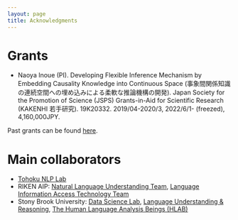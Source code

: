 ```yaml
---
layout: page
title: Acknowledgments
---
```


# Grants

- Naoya Inoue (PI). Developing Flexible Inference Mechanism by Embedding Causality Knowledge into Continuous Space (事象間関係知識の連続空間への埋め込みによる柔軟な推論機構の開発). Japan Society for the Promotion of Science (JSPS) Grants-in-Aid for Scientific Research (KAKENHI 若手研究). 19K20332. 2019/04-2020/3, 2022/6/1- (freezed), 4,160,000JPY.
<!-- - Kentaro Inui, Chihiro Nakagawa, and Naoya Inoue. Deep Modeling of Argumentation and its Application to Argumentative Feedback System (深い論述理解の計算モデリングと論述学習支援への応用). Japan Society for the Promotion of Science (JSPS) Grants-in-Aid for Scientific Research (KAKENHI 基盤A). Co-investigator. 22H00524. 2022/04-. -->
<!-- - Hiroki Ouchi et al. 文章中の人物の移動軌跡を実世界の地図上に接地するための基礎研究とその応用. Japan Society for the Promotion of Science (JSPS) Grants-in-Aid for Scientific Research (KAKENHI 基盤B). 研究協力者. 2022/04- -->

Past grants can be found [here](https://naoya-i.github.io/grant.html).

# Main collaborators
- [Tohoku NLP Lab](https://www.nlp.ecei.tohoku.ac.jp/)
- RIKEN AIP: [Natural Language Understanding Team](https://www.riken.jp/en/research/labs/aip/goalorient_tech/nat_lang_understand/), [Language Information Access Technology Team](https://www.riken.jp/en/research/labs/aip/goalorient_tech/lang_inf_access_tech/)
- Stony Brook University: [Data Science Lab](https://sites.google.com/site/datascienceslab/), [Language Understanding & Reasoning](https://lunr.cs.stonybrook.edu/), [The Human Language Analysis Beings (HLAB)](https://hlab.cs.stonybrook.edu/)

